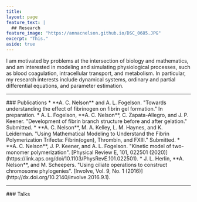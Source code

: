 ```yaml
---
title: 
layout: page
feature_text: |
  ## Research
feature_image: "https://annacnelson.github.io/DSC_0685.JPG"
excerpt: "This."
aside: true
---
```


I am motivated by problems at the intersection of biology and mathematics, and am interested in modeling and simulating physiological processes, such as blood coagulation, intracellular transport, and metabolism. In particular, my research interests include dynamical systems, ordinary and partial differential equations, and parameter estimation.
<hr/>
### Publications
* **A. C. Nelson** and A. L. Fogelson. "Towards understanding the effect of fibrinogen on fibrin gel formation." In preparation. 
* A. L. Fogelson, **A. C. Nelson**, C. Zapata-Allegro, and J. P. Keener. "Development of fibrin branch structure before and after gelation." Submitted.
* **A. C. Nelson**, M. A. Kelley, L. M. Haynes, and K. Leiderman. "Using Mathematical Modeling to Understand the Fibrin Polymerization Trifecta: Fibrin(ogen), Thrombin, and FXIII." Submitted.
* **A. C. Nelson**, J. P. Keener, and A. L. Fogelson. "Kinetic model of two-monomer polymerization". [Physical Review E, 101, 022501 (2020)](https://link.aps.org/doi/10.1103/PhysRevE.101.022501).
* J. L. Herlin, **A. Nelson**, and M. Scheepers. "Using ciliate operations to construct chromosome phylogenies". [Involve, Vol. 9, No. 1 (2016)](http://dx.doi.org/10.2140/involve.2016.9.1).

<hr/> 
### Talks

